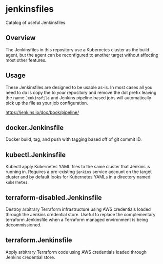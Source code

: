 # jenkinsfiles
Catalog of useful Jenkinsfiles

## Overview
The Jenkinsfiles in this repository use a Kubernetes cluster as the build agent, but the agent can be reconfigured to another target without affecting most other features.

## Usage
These Jenkinsfiles are designed to be usable as-is. In most cases all you need to do is copy the to your repository and remove the dot prefix leaving the name `Jenkinsfile` and Jenkins pipeline based jobs will automatically pick up the file as your job configuration.

https://jenkins.io/doc/book/pipeline/

## docker.Jenkinsfile

Docker build, tag, and push with tagging based off of git commit ID.

## kubectl.Jenkinsfile

Kubectl apply Kubernetes YAML files to the same cluster that Jenkins is running in. Requires a pre-existing `jenkins` service account on the target cluster and by default looks for Kubernetes YAMLs in a directory named `kubernetes`.

## terraform-disabled.Jenkinsfile

Destroy arbitrary Terraform infrastructure using AWS credentials loaded through the Jenkins credential store. Useful to replace the complementary terraform.Jenkinsfile when a Terraform managed environment is being decommissioned.

## terraform.Jenkinsfile

Apply arbitrary Terraform code using AWS credentials loaded through Jenkins credential store.
